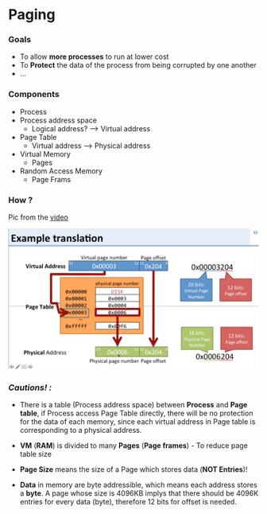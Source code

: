 # Paging

### Goals   
- To allow **more processes** to run at lower cost
- To **Protect** the data of the process from being corrupted by one another 
- ...

### Components
- Process
- Process address space
  - Logical address?  --> Virtual address  
- Page Table 
  - Virtual address --> Physical address
- Virtual Memory
  - Pages 
- Random Access Memory
  - Page Frams 

### How ?
Pic from the [video](https://www.youtube.com/watch?v=6neHHkI0Z0o&t=26s)  

![Paging](../images/Paging.png)


### _Cautions! :_  
- There is a table (Process address space) between **Process** and **Page table**, if Process access Page Table directly, there will be no protection for the data of each memory, since each virtual address in Page table is corresponding to a physical address. 

- **VM** (**RAM**) is divided to many **Pages** (**Page frames**) - To reduce page table size

- **Page Size** means the size of a Page which stores data (**NOT Entries**)! 

- **Data** in memory are byte addressible, which means each address stores a **byte**. A page whose size is 4096KB implys that there should be 4096K entries for every data (byte), therefore 12 bits for offset is needed.
